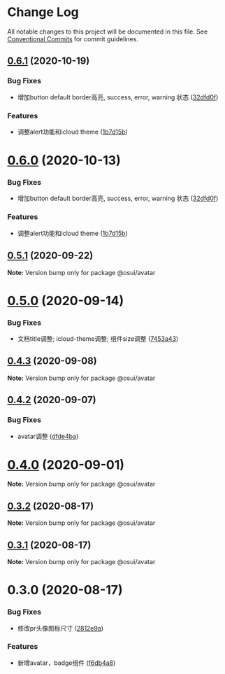 # Change Log

All notable changes to this project will be documented in this file.
See [Conventional Commits](https://conventionalcommits.org) for commit guidelines.

## [0.6.1](https://gitee.com/gitee-fe/osui/tree/master/compare/@osui/avatar@0.5.1...@osui/avatar@0.6.1) (2020-10-19)


### Bug Fixes

* 增加button default border高亮, success, error, warning 状态 ([32dfd0f](https://gitee.com/gitee-fe/osui/tree/master/commits/32dfd0f8ef987a3e0a3adc724f75c07f5d6c9a2a))


### Features

* 调整alert功能和icloud theme ([1b7d15b](https://gitee.com/gitee-fe/osui/tree/master/commits/1b7d15b741841378951a69d72db03ed334ab287e))





# [0.6.0](https://gitee.com/gitee-fe/osui/tree/master/compare/@osui/avatar@0.5.1...@osui/avatar@0.6.0) (2020-10-13)


### Bug Fixes

* 增加button default border高亮, success, error, warning 状态 ([32dfd0f](https://gitee.com/gitee-fe/osui/tree/master/commits/32dfd0f8ef987a3e0a3adc724f75c07f5d6c9a2a))


### Features

* 调整alert功能和icloud theme ([1b7d15b](https://gitee.com/gitee-fe/osui/tree/master/commits/1b7d15b741841378951a69d72db03ed334ab287e))





## [0.5.1](https://gitee.com/gitee-fe/osui/tree/master/compare/@osui/avatar@0.5.0...@osui/avatar@0.5.1) (2020-09-22)

**Note:** Version bump only for package @osui/avatar





# [0.5.0](https://gitee.com/gitee-fe/osui/tree/master/compare/@osui/avatar@0.4.3...@osui/avatar@0.5.0) (2020-09-14)


### Bug Fixes

* 文档title调整; icloud-theme调整; 组件size调整 ([7453a43](https://gitee.com/gitee-fe/osui/tree/master/commits/7453a437fb419db875709b32f934ba9e3454f895))





## [0.4.3](https://gitee.com/gitee-fe/osui/tree/master/compare/@osui/avatar@0.4.2...@osui/avatar@0.4.3) (2020-09-08)

**Note:** Version bump only for package @osui/avatar





## [0.4.2](https://gitee.com/gitee-fe/osui/tree/master/compare/@osui/avatar@0.3.2...@osui/avatar@0.4.2) (2020-09-07)


### Bug Fixes

* avatar调整 ([dfde4ba](https://gitee.com/gitee-fe/osui/tree/master/commits/dfde4baa8f27f89c3246f7ea735cd05e2609c8a1))





# [0.4.0](https://gitee.com/gitee-fe/osui/tree/master/compare/@osui/avatar@0.3.2...@osui/avatar@0.4.0) (2020-09-01)

**Note:** Version bump only for package @osui/avatar





## [0.3.2](https://gitee.com/gitee-fe/osui/tree/master/compare/@osui/avatar@0.3.1...@osui/avatar@0.3.2) (2020-08-17)

**Note:** Version bump only for package @osui/avatar





## [0.3.1](https://gitee.com/gitee-fe/osui/tree/master/compare/@osui/avatar@0.3.0...@osui/avatar@0.3.1) (2020-08-17)

**Note:** Version bump only for package @osui/avatar





# 0.3.0 (2020-08-17)


### Bug Fixes

* 修改pr头像图标尺寸 ([2812e9a](https://gitee.com/gitee-fe/osui/tree/master/commits/2812e9ab855c4a62f29a5829a8a8220ba4bb8def))


### Features

* 新增avatar，badge组件 ([f6db4a8](https://gitee.com/gitee-fe/osui/tree/master/commits/f6db4a8575c347ffe1aa3b1c575590ae8a844567))
